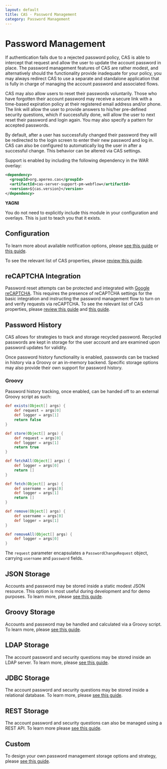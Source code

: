 ```yaml
---
layout: default
title: CAS - Password Management
category: Password Management
---
```


# Password Management

If authentication fails due to a rejected password policy, CAS is able to intercept that request and allow the user to update the account password in place. The password management features of CAS are rather modest, and alternatively should the functionality provide inadequate for your policy, you may always redirect CAS to use a separate and standalone application that is fully in charge of managing the account password and associated flows.

CAS may also allow users to reset their passwords voluntarily. Those who have forgotten their account password may receive a secure link with a time-based expiration policy at their registered email address and/or phone. The link will allow the user to provide answers to his/her pre-defined security questions, which if successfully done, will allow the user to next reset their password and login again. You may also specify a pattern for accepted passwords.

By default, after a user has successfully changed their password they will be redirected to the login screen to enter their new password and log in. CAS can also be configured to automatically log the user in after a successful change. This behavior can be altered via CAS settings.

Support is enabled by including the following dependency in the WAR overlay:

```xml
<dependency>
  <groupId>org.apereo.cas</groupId>
  <artifactId>cas-server-support-pm-webflow</artifactId>
  <version>${cas.version}</version>
</dependency>
```

<div class="alert alert-info"><strong>YAGNI</strong><p>You do not need to explicitly include this module
in your configuration and overlays. This is just to teach you that it exists.</p></div>

## Configuration

To learn more about available notification options, please [see this guide](../notifications/SMS-Messaging-Configuration.html) or [this guide](../notifications/Sending-Email-Configuration.html).

To see the relevant list of CAS properties, please [review this guide](../configuration/Configuration-Properties.html#password-management).

## reCAPTCHA Integration

Password reset attempts can be protected and integrated with [Google reCAPTCHA](https://developers.google.com/recaptcha). This requires the presence of reCAPTCHA settings for the basic integration and instructing the password management flow to turn on and verify requests via reCAPTCHA. To see the relevant list of CAS properties, please [review this guide](../configuration/Configuration-Properties.html#google-recaptcha-integration) and [this guide](../configuration/Configuration-Properties.html#password-management).

## Password History

CAS allows for strategies to track and storage recycled password. Recycled passwords are kept in storage for the user account and are examined upon password updates for validity.

Once password history functionality is enabled, passwords can be tracked in history via a Groovy or an in-memory backend. Specific storage options may also provide their own support for password history.

### Groovy

Password history tracking, once enabled, can be handed off to an external Groovy script as such:

```groovy
def exists(Object[] args) {
    def request = args[0]
    def logger = args[1]
    return false
}

def store(Object[] args) {
    def request = args[0]
    def logger = args[1]
    return true
}

def fetchAll(Object[] args) {
    def logger = args[0]
    return []
}

def fetch(Object[] args) {
    def username = args[0]
    def logger = args[1]
    return []
}   

def remove(Object[] args) { 
    def username = args[0]
    def logger = args[1]
}

def removeAll(Object[] args) { 
    def logger = args[0]
}
```

The `request` parameter encapsulates a `PasswordChangeRequest` object, carrying `username` and `password` fields.

## JSON Storage

Accounts and password may be stored inside a static modest JSON resource. This option is most useful during development and for demo purposes. To learn more, please [see this guide](Password-Management-JSON.html).

## Groovy Storage

Accounts and password may be handled and calculated via a Groovy script. To learn more, please [see this guide](Password-Management-Groovy.html).

## LDAP Storage

The account password and security questions may be stored inside an LDAP server. To learn more, please [see this guide](Password-Management-LDAP.html).

## JDBC Storage

The account password and security questions may be stored inside a relational database. To learn more, please [see this guide](Password-Management-JDBC.html).

## REST Storage

The account password and security questions can also be managed using a REST API. To learn more please [see this guide](Password-Management-REST.html).

## Custom

To design your own password management storage options and strategy, please [see this guide](Password-Management-Custom.html).
